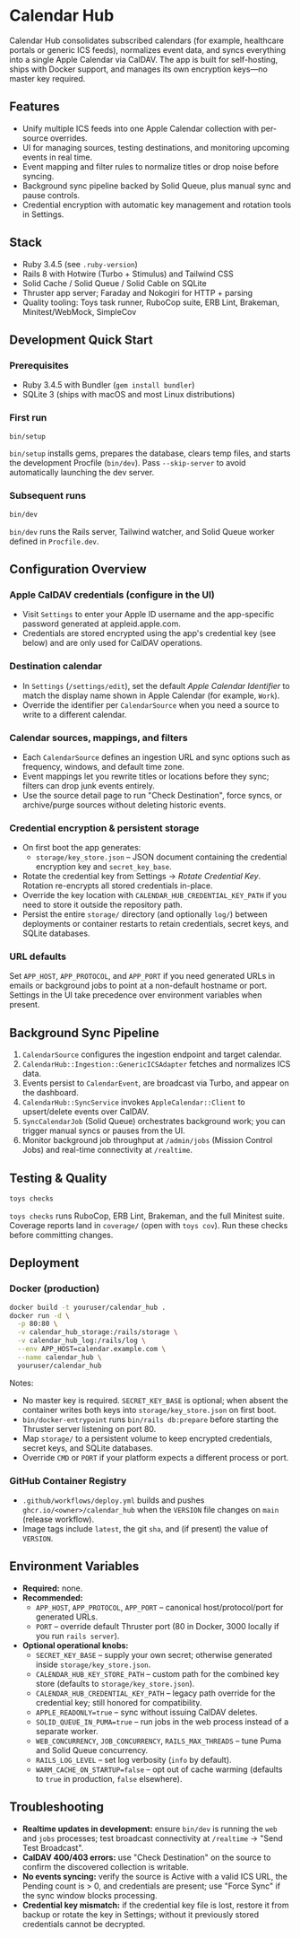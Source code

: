 # Calendar Hub

Calendar Hub consolidates subscribed calendars (for example, healthcare portals or generic ICS feeds), normalizes event data, and syncs everything into a single Apple Calendar via CalDAV. The app is built for self-hosting, ships with Docker support, and manages its own encryption keys—no master key required.

## Features

- Unify multiple ICS feeds into one Apple Calendar collection with per-source overrides.
- UI for managing sources, testing destinations, and monitoring upcoming events in real time.
- Event mapping and filter rules to normalize titles or drop noise before syncing.
- Background sync pipeline backed by Solid Queue, plus manual sync and pause controls.
- Credential encryption with automatic key management and rotation tools in Settings.

## Stack

- Ruby 3.4.5 (see `.ruby-version`)
- Rails 8 with Hotwire (Turbo + Stimulus) and Tailwind CSS
- Solid Cache / Solid Queue / Solid Cable on SQLite
- Thruster app server; Faraday and Nokogiri for HTTP + parsing
- Quality tooling: Toys task runner, RuboCop suite, ERB Lint, Brakeman, Minitest/WebMock, SimpleCov

## Development Quick Start

### Prerequisites

- Ruby 3.4.5 with Bundler (`gem install bundler`)
- SQLite 3 (ships with macOS and most Linux distributions)

### First run

```bash
bin/setup
```

`bin/setup` installs gems, prepares the database, clears temp files, and starts the development Procfile (`bin/dev`). Pass `--skip-server` to avoid automatically launching the dev server.

### Subsequent runs

```bash
bin/dev
```

`bin/dev` runs the Rails server, Tailwind watcher, and Solid Queue worker defined in `Procfile.dev`.

## Configuration Overview

### Apple CalDAV credentials (configure in the UI)

- Visit `Settings` to enter your Apple ID username and the app-specific password generated at appleid.apple.com.
- Credentials are stored encrypted using the app's credential key (see below) and are only used for CalDAV operations.

### Destination calendar

- In `Settings` (`/settings/edit`), set the default *Apple Calendar Identifier* to match the display name shown in Apple Calendar (for example, `Work`).
- Override the identifier per `CalendarSource` when you need a source to write to a different calendar.

### Calendar sources, mappings, and filters

- Each `CalendarSource` defines an ingestion URL and sync options such as frequency, windows, and default time zone.
- Event mappings let you rewrite titles or locations before they sync; filters can drop junk events entirely.
- Use the source detail page to run "Check Destination", force syncs, or archive/purge sources without deleting historic events.

### Credential encryption & persistent storage

- On first boot the app generates:
  - `storage/key_store.json` – JSON document containing the credential encryption key and `secret_key_base`.
- Rotate the credential key from Settings → *Rotate Credential Key*. Rotation re-encrypts all stored credentials in-place.
- Override the key location with `CALENDAR_HUB_CREDENTIAL_KEY_PATH` if you need to store it outside the repository path.
- Persist the entire `storage/` directory (and optionally `log/`) between deployments or container restarts to retain credentials, secret keys, and SQLite databases.

### URL defaults

Set `APP_HOST`, `APP_PROTOCOL`, and `APP_PORT` if you need generated URLs in emails or background jobs to point at a non-default hostname or port. Settings in the UI take precedence over environment variables when present.

## Background Sync Pipeline

1. `CalendarSource` configures the ingestion endpoint and target calendar.
2. `CalendarHub::Ingestion::GenericICSAdapter` fetches and normalizes ICS data.
3. Events persist to `CalendarEvent`, are broadcast via Turbo, and appear on the dashboard.
4. `CalendarHub::SyncService` invokes `AppleCalendar::Client` to upsert/delete events over CalDAV.
5. `SyncCalendarJob` (Solid Queue) orchestrates background work; you can trigger manual syncs or pauses from the UI.
6. Monitor background job throughput at `/admin/jobs` (Mission Control Jobs) and real-time connectivity at `/realtime`.

## Testing & Quality

```bash
toys checks
```

`toys checks` runs RuboCop, ERB Lint, Brakeman, and the full Minitest suite. Coverage reports land in `coverage/` (open with `toys cov`). Run these checks before committing changes.

## Deployment

### Docker (production)

```bash
docker build -t youruser/calendar_hub .
docker run -d \
  -p 80:80 \
  -v calendar_hub_storage:/rails/storage \
  -v calendar_hub_log:/rails/log \
  --env APP_HOST=calendar.example.com \
  --name calendar_hub \
  youruser/calendar_hub
```

Notes:

- No master key is required. `SECRET_KEY_BASE` is optional; when absent the container writes both keys into `storage/key_store.json` on first boot.
- `bin/docker-entrypoint` runs `bin/rails db:prepare` before starting the Thruster server listening on port 80.
- Map `storage/` to a persistent volume to keep encrypted credentials, secret keys, and SQLite databases.
- Override `CMD` or `PORT` if your platform expects a different process or port.

### GitHub Container Registry

- `.github/workflows/deploy.yml` builds and pushes `ghcr.io/<owner>/calendar_hub` when the `VERSION` file changes on `main` (release workflow).
- Image tags include `latest`, the git `sha`, and (if present) the value of `VERSION`.

## Environment Variables

- **Required:** none.
- **Recommended:**
  - `APP_HOST`, `APP_PROTOCOL`, `APP_PORT` – canonical host/protocol/port for generated URLs.
  - `PORT` – override default Thruster port (80 in Docker, 3000 locally if you run `rails server`).
- **Optional operational knobs:**
  - `SECRET_KEY_BASE` – supply your own secret; otherwise generated inside `storage/key_store.json`.
  - `CALENDAR_HUB_KEY_STORE_PATH` – custom path for the combined key store (defaults to `storage/key_store.json`).
  - `CALENDAR_HUB_CREDENTIAL_KEY_PATH` – legacy path override for the credential key; still honored for compatibility.
  - `APPLE_READONLY=true` – sync without issuing CalDAV deletes.
  - `SOLID_QUEUE_IN_PUMA=true` – run jobs in the web process instead of a separate worker.
  - `WEB_CONCURRENCY`, `JOB_CONCURRENCY`, `RAILS_MAX_THREADS` – tune Puma and Solid Queue concurrency.
  - `RAILS_LOG_LEVEL` – set log verbosity (`info` by default).
  - `WARM_CACHE_ON_STARTUP=false` – opt out of cache warming (defaults to `true` in production, `false` elsewhere).

## Troubleshooting

- **Realtime updates in development:** ensure `bin/dev` is running the `web` and `jobs` processes; test broadcast connectivity at `/realtime` → "Send Test Broadcast".
- **CalDAV 400/403 errors:** use "Check Destination" on the source to confirm the discovered collection is writable.
- **No events syncing:** verify the source is Active with a valid ICS URL, the Pending count is > 0, and credentials are present; use "Force Sync" if the sync window blocks processing.
- **Credential key mismatch:** if the credential key file is lost, restore it from backup or rotate the key in Settings; without it previously stored credentials cannot be decrypted.
